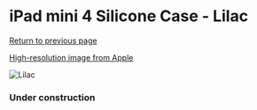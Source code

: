 # iPad mini 4 Silicone Case - Lilac

[Return to previous page](/ipad_mini4)

[High-resolution image from Apple](https://store.storeimages.cdn-apple.com/8756/as-images.apple.com/is/MMM42?wid=4500&hei=4500&fmt=png)

<div style="width: 384px"><img src="/everysource/MMM42.png" alt="Lilac"></div>

### Under construction
